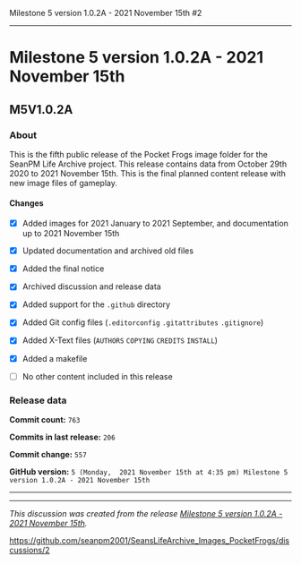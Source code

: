 Milestone 5 version 1.0.2A - 2021 November 15th #2


***

# Milestone 5 version 1.0.2A - 2021 November 15th

## M5V1.0.2A

### About

This is the fifth public release of the Pocket Frogs image folder for the SeanPM Life Archive project. This release contains data from October 29th 2020 to 2021 November 15th. This is the final planned content release with new image files of gameplay.

#### Changes
 
- [x] Added images for 2021 January to 2021 September, and documentation up to 2021 November 15th

- [x] Updated documentation and archived old files

- [x] Added the final notice

- [x] Archived discussion and release data

- [x] Added support for the `.github` directory

- [x] Added Git config files (`.editorconfig` `.gitattributes` `.gitignore`)

- [x] Added X-Text files (`AUTHORS` `COPYING` `CREDITS` `INSTALL`)

- [x] Added a makefile

- [ ] No other content included in this release

<!-- 
Changes in this release:

> * Deleted 22 `IGNORE.md` files

> * Documentation updates, adding release notes for v1

> * No other changes in this release
!-->

### Release data

**Commit count:** `763`

**Commits in last release:** `206`

**Commit change:** `557`

**GitHub version:** `5 (Monday,  2021 November 15th at 4:35 pm) Milestone 5 version 1.0.2A - 2021 November 15th`

***


<hr /><em>This discussion was created from the release <a href='https://github.com/seanpm2001/SeansLifeArchive_Images_PocketFrogs/releases/tag/M5V1.0.2A'>Milestone 5 version 1.0.2A - 2021 November 15th</a>.</em>

https://github.com/seanpm2001/SeansLifeArchive_Images_PocketFrogs/discussions/2
